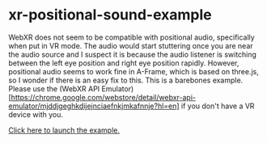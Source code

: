 # xr-positional-sound-example
WebXR does not seem to be compatible with positional audio, specifically when put in VR mode. The audio would start stuttering once you are near the audio source and I suspect it is because the audio listener is switching between the left eye position and right eye position rapidly. However, positional audio seems to work fine in A-Frame, which is based on three.js, so I wonder if there is an easy fix to this. This is a barebones example. Please use the (WebXR API Emulator)[https://chrome.google.com/webstore/detail/webxr-api-emulator/mjddjgeghkdijejnciaefnkjmkafnnje?hl=en] if you don't have a VR device with you.

[Click here to launch the example.](https://shiukaheng.github.io/xr-positional-sound-example/build/)
